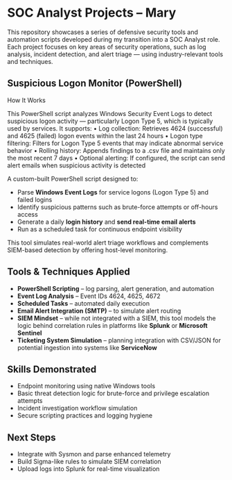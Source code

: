 # SOC Analyst Projects – Mary

This repository showcases a series of defensive security tools and automation scripts developed during my transition into a SOC Analyst role. Each project focuses on key areas of security operations, such as log analysis, incident detection, and alert triage — using industry-relevant tools and techniques.

##  Suspicious Logon Monitor (PowerShell)
How It Works

This PowerShell script analyzes Windows Security Event Logs to detect suspicious logon activity — particularly Logon Type 5, which is typically used by services. It supports:
	•	Log collection: Retrieves 4624 (successful) and 4625 (failed) logon events within the last 24 hours
	•	Logon type filtering: Filters for Logon Type 5 events that may indicate abnormal service behavior
	•	Rolling history: Appends findings to a .csv file and maintains only the most recent 7 days
	•	Optional alerting: If configured, the script can send alert emails when suspicious activity is detected

A custom-built PowerShell script designed to:

- Parse **Windows Event Logs** for service logons (Logon Type 5) and failed logins
- Identify suspicious patterns such as brute-force attempts or off-hours access
- Generate a daily **login history** and **send real-time email alerts**
- Run as a scheduled task for continuous endpoint visibility

This tool simulates real-world alert triage workflows and complements SIEM-based detection by offering host-level monitoring.

##  Tools & Techniques Applied

- **PowerShell Scripting** – log parsing, alert generation, and automation
- **Event Log Analysis** – Event IDs 4624, 4625, 4672
- **Scheduled Tasks** – automated daily execution
- **Email Alert Integration (SMTP)** – to simulate alert routing
- **SIEM Mindset** – while not integrated with a SIEM, this tool models the logic behind correlation rules in platforms like **Splunk** or **Microsoft Sentinel**
- **Ticketing System Simulation** – planning integration with CSV/JSON for potential ingestion into systems like **ServiceNow**

## Skills Demonstrated

- Endpoint monitoring using native Windows tools
- Basic threat detection logic for brute-force and privilege escalation attempts
- Incident investigation workflow simulation
- Secure scripting practices and logging hygiene

## Next Steps

- Integrate with Sysmon and parse enhanced telemetry
- Build Sigma-like rules to simulate SIEM correlation
- Upload logs into Splunk for real-time visualization
